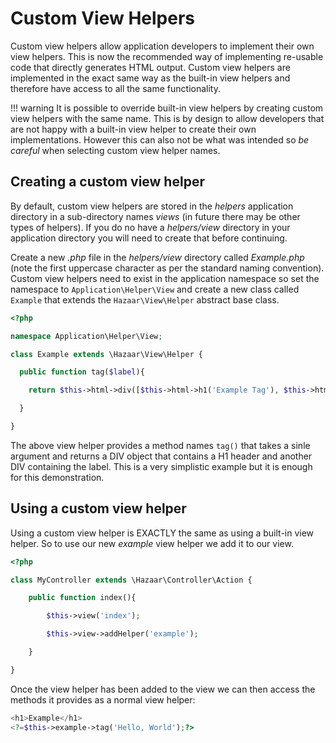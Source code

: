 # Custom View Helpers

Custom view helpers allow application developers to implement their own view helpers.  This is now the recommended way of implementing re-usable code that directly generates HTML output.  Custom view helpers are implemented in the exact same way as the built-in view helpers and therefore have access to all the same functionality.

!!! warning
It is possible to override built-in view helpers by creating custom view helpers with the same name.  This is by design to allow developers that are not happy with a built-in view helper to create their own implementations.  However this can also not be what was intended so *be careful* when selecting custom view helper names.

## Creating a custom view helper

By default, custom view helpers are stored in the *helpers* application directory in a sub-directory names *views* (in future there may be other types of helpers).  If you do no have a *helpers/view* directory in your application directory you will need to create that before continuing.

Create a new *.php* file in the *helpers/view* directory called *Example.php* (note the first uppercase character as per the standard naming convention).  Custom view helpers need to exist in the application namespace so set the namespace to `Application\Helper\View` and create a new class called `Example` that extends the `Hazaar\View\Helper` abstract base class.

```php
<?php

namespace Application\Helper\View;

class Example extends \Hazaar\View\Helper {

  public function tag($label){

    return $this->html->div([$this->html->h1('Example Tag'), $this->html->div($label)]);

  }

}
```

The above view helper provides a method names `tag()` that takes a sinle argument and returns a DIV object that contains a H1 header and another DIV containing the label.  This is a very simplistic example but it is enough for this demonstration.

## Using a custom view helper

Using a custom view helper is EXACTLY the same as using a built-in view helper.  So to use our new *example* view helper we add it to our view. 

```php
<?php

class MyController extends \Hazaar\Controller\Action {

    public function index(){

        $this->view('index');

        $this->view->addHelper('example');

    }

}
```

Once the view helper has been added to the view we can then access the methods it provides as a normal view helper:

```php
<h1>Example</h1>
<?=$this->example->tag('Hello, World');?>
```
